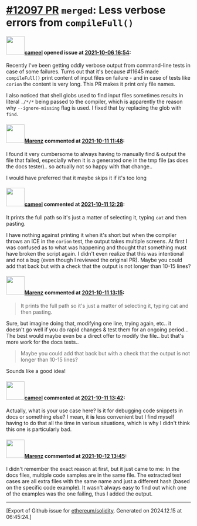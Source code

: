 # [\#12097 PR](https://github.com/ethereum/solidity/pull/12097) `merged`: Less verbose errors from `compileFull()`

#### <img src="https://avatars.githubusercontent.com/u/137030?v=4" width="50">[cameel](https://github.com/cameel) opened issue at [2021-10-06 16:54](https://github.com/ethereum/solidity/pull/12097):

Recently I've been getting oddly verbose output from command-line tests in case of some failures. Turns out that it's because #11645 made `compileFull()` print content of input files on failure - and in case of tests like `corion` the content is very long. This PR makes it print only file names.

I also noticed that shell globs used to find input files sometimes results in literal `./*/*` being passed to the compiler, which is apparently the reason why `--ignore-missing` flag is used. I fixed that by replacing the glob with `find`.

#### <img src="https://avatars.githubusercontent.com/u/424752?u=2d50de05ec528b9b84f8b905a56e90669b0f8927&v=4" width="50">[Marenz](https://github.com/Marenz) commented at [2021-10-11 11:48](https://github.com/ethereum/solidity/pull/12097#issuecomment-939955717):

I found it very cumbersome to always having to manually find & output the file that failed, especially when it is a generated one in the tmp file (as does the docs tester).. so actually not so happy with that change..

I would have preferred that it maybe skips it if it's too long

#### <img src="https://avatars.githubusercontent.com/u/137030?v=4" width="50">[cameel](https://github.com/cameel) commented at [2021-10-11 12:28](https://github.com/ethereum/solidity/pull/12097#issuecomment-939985060):

It prints the full path so it's just a matter of selecting it, typing `cat` and then pasting.

I have nothing against printing it when it's short but when the compiler throws an ICE in the `corion` test, the output takes multiple screens. At first I was confused as to what was happening and thought that something must have broken the script again. I didn't even realize that this was intentional and not a bug (even though I reviewed the original PR). Maybe you could add that back but with a check that the output is not longer than 10-15 lines?

#### <img src="https://avatars.githubusercontent.com/u/424752?u=2d50de05ec528b9b84f8b905a56e90669b0f8927&v=4" width="50">[Marenz](https://github.com/Marenz) commented at [2021-10-11 13:15](https://github.com/ethereum/solidity/pull/12097#issuecomment-940021457):

> It prints the full path so it's just a matter of selecting it, typing cat and then pasting.

Sure, but imagine doing that, modifying one line, trying again, etc.. it doesn't go well if you do rapid changes & test them for an ongoing period... The best would maybe even be a direct offer to modify the file.. but that's more work for the docs tests..

> Maybe you could add that back but with a check that the output is not longer than 10-15 lines?

Sounds like a good idea!

#### <img src="https://avatars.githubusercontent.com/u/137030?v=4" width="50">[cameel](https://github.com/cameel) commented at [2021-10-11 13:42](https://github.com/ethereum/solidity/pull/12097#issuecomment-940044076):

Actually, what is your use case here? Is it for debugging code snippets in docs or something else? I mean, it **is** less convenient but I find myself having to do that all the time in various situations, which is why I didn't think this one is particularly bad.

#### <img src="https://avatars.githubusercontent.com/u/424752?u=2d50de05ec528b9b84f8b905a56e90669b0f8927&v=4" width="50">[Marenz](https://github.com/Marenz) commented at [2021-10-12 13:45](https://github.com/ethereum/solidity/pull/12097#issuecomment-941028134):

I didn't remember the exact reason at first, but it just came to me: In the docs files, multiple code samples are in the same file. The extracted test cases are all extra files with the same name and just a different hash (based on the specific code example). 
It wasn't always easy to find out which one of the examples was the one failing, thus I added the output.


-------------------------------------------------------------------------------



[Export of Github issue for [ethereum/solidity](https://github.com/ethereum/solidity). Generated on 2024.12.15 at 06:45:24.]
